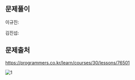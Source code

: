 ## 문제풀이
이규진: 

김진섭: 
## 문제출처
https://programmers.co.kr/learn/courses/30/lessons/76501

![1](https://user-images.githubusercontent.com/83795383/128619541-9d2a131c-c639-4401-ada4-d02786a1d165.jpg)
